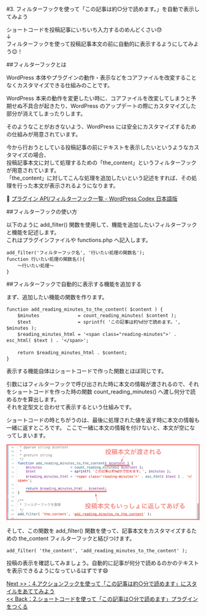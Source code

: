 #3. フィルターフックを使って「この記事は約○分で読めます。」を自動で表示してみよう

ショートコードを投稿記事にいちいち入力するのめんどくさい:sweat:  
↓  
フィルターフックを使って投稿記事本文の前に自動的に表示するようにしてみよう:relieved:！

##フィルターフックとは

WordPress 本体やプラグインの動作・表示などをコアファイルを改変することなくカスタマイズできる仕組みのことです。  
  
WordPress 本来の動作を変更したい時に、コアファイルを改変してしまうと予期せぬ不具合が起きたり、WordPress のアップデートの際にカスタマイズした部分が消えてしまったりします。  
  
そのようなことがおきないよう、WordPress には安全にカスタマイズするための仕組みが用意されています。  

今から行おうとしている投稿記事の前にテキストを表示したいというようなカスタマイズの場合、  
投稿記事本文に対して処理するための「the_content」というフィルターフックが用意されています。   
「the_content」に対してこんな処理を追加したいという記述をすれば、その処理を行った本文が表示されるようになります。
     
:link: [プラグイン API/フィルターフック一覧 - WordPress Codex 日本語版](http://wpdocs.osdn.jp/%E3%83%97%E3%83%A9%E3%82%B0%E3%82%A4%E3%83%B3_API/%E3%83%95%E3%82%A3%E3%83%AB%E3%82%BF%E3%83%BC%E3%83%95%E3%83%83%E3%82%AF%E4%B8%80%E8%A6%A7) 
  
  
##フィルターフックの使い方

以下のように add_filter() 関数を使用して、機能を追加したいフィルターフックと機能を記述します。  
これはプラグインファイルや functions.php へ記入します。  

```
add_filter('フィルターフック名', '行いたい処理の関数名');
function 行いたい処理の関数名(){
	〜行いたい処理〜
}
```

  
##フィルターフックで自動的に表示する機能を追加する

まず、追加したい機能の関数を作ります。

```
function add_reading_minutes_to_the_content( $content ) {
	$minutes              = count_reading_minutes( $content );
	$text                 = sprintf( 'この記事は約%d分で読めます。', $minutes );
	$reading_minutes_html = '<span class="reading-minutes">' . esc_html( $text ) . '</span>';

	return $reading_minutes_html . $content;
}
```

表示する機能自体はショートコードで作った関数とほぼ同じです。  
  
引数にはフィルターフックで呼び出された時に本文の情報が渡されるので、それをショートコードを作った時の関数 count_reading_minutes() へ渡し何分で読めるかを算出します。  
それを定型文と合わせて表示するという仕組みです。  

ショートコードの時とちがうのは、最後に処理された値を返す時に本文の情報も一緒に返すところです。
ここで一緒に本文の情報を付けないと、本文が空になってしまいます。

![フィルターフック](images/3-1.png)

そして、この関数を add_filter() 関数を使って、記事本文をカスタマイズするための the_content フィルターフックと結びつけます。

```
add_filter( 'the_content', 'add_reading_minutes_to_the_content' );
```

投稿の表示を確認してみましょう。自動的に記事が何分で読めるのかのテキストを表示できるようになっているはずです:smile:


[ Next >>：4.アクションフックを使って「この記事は約○分で読めます」にスタイルをあててみよう](https://github.com/wckansai2016/plugin-hands-on/blob/master/plugin_hands_on_4.md)   
[<< Back：2.ショートコードを使って「この記事は○分で読めます」プラグインをつくる](https://github.com/wckansai2016/plugin-hands-on/blob/master/plugin_hands_on_2.md)   


